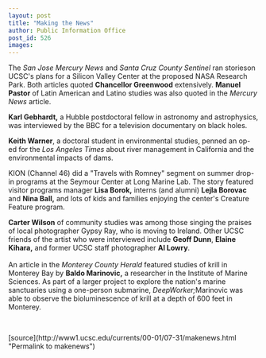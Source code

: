 ```yaml
---
layout: post
title: "Making the News"
author: Public Information Office
post_id: 526
images:
---
```


<p>
  The <i>San Jose Mercury News</i> and <i>Santa Cruz County Sentinel</i> ran storieson UCSC's plans for a Silicon Valley Center at the proposed NASA Research Park. Both articles quoted <b>Chancellor Greenwood</b> extensively. <b>Manuel Pastor</b> of Latin American and Latino studies was also quoted in the <i>Mercury News</i> article.
</p>
<p>
  <b>Karl Gebhardt,</b> a Hubble postdoctoral fellow in astronomy and astrophysics, was interviewed by the BBC for a television documentary on black holes.
</p>
<p>
  <b>Keith Warner</b>, a doctoral student in environmental studies, penned an op-ed for the <i>Los Angeles Times</i> about river management in California and the environmental impacts of dams.
</p>
<p>
  KION (Channel 46) did a "Travels with Romney" segment on summer drop-in programs at the Seymour Center at Long Marine Lab. The story featured visitor programs manager <b>Lisa Borok,</b> interns (and alumni) <b>Lejla Borovac</b> and <b>Nina Ball,</b> and lots of kids and families enjoying the center's Creature Feature program.
</p>
<p>
  <b>Carter Wilson</b> of community studies was among those singing the praises of local photographer Gypsy Ray, who is moving to Ireland. Other UCSC friends of the artist who were interviewed include <b>Geoff Dunn</b>, <b>Elaine Kihara,</b> and former UCSC staff photographer <b>Al Lowry</b>.<br>
  <br>
  An article in the <i>Monterey County Herald</i> featured studies of krill in Monterey Bay by <b>Baldo Marinovic,</b> a researcher in the Institute of Marine Sciences. As part of a larger project to explore the nation's marine sanctuaries using a one-person submarine, <i>DeepWorker;</i>Marinovic was able to observe the bioluminescence of krill at a depth of 600 feet in Monterey.
</p>
<p>
  <br>
  </p>
[source](http://www1.ucsc.edu/currents/00-01/07-31/makenews.html "Permalink to makenews")
